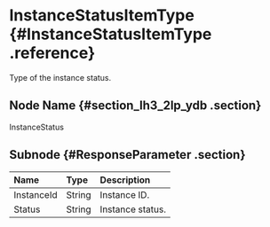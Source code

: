 # InstanceStatusItemType {#InstanceStatusItemType .reference}

Type of the instance status.

## Node Name {#section_lh3_2lp_ydb .section}

InstanceStatus

## Subnode {#ResponseParameter .section}

|Name|Type|Description|
|:---|:---|:----------|
|InstanceId|String|Instance ID.|
|Status|String|Instance status.|

